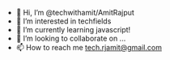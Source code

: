 - 👋 Hi, I’m @techwithamit/AmitRajput
- 👀 I’m interested in techfields
- 🌱 I’m currently learning javascript!
- 💞️ I’m looking to collaborate on ...
- 📫 How to reach me tech.rjamit@gmail.com

<!---
techwithamit/techwithamit is a ✨ special ✨ repository because its `README.md` (this file) appears on your GitHub profile.
You can click the Preview link to take a look at your changes.
--->
